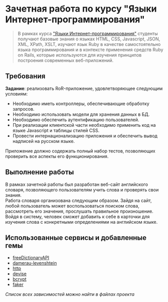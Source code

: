 # Зачетная работа по курсу "Языки Интернет-программирования"

> В рамках курса ["Языки Интернет-программирования"][7] студенты получают базовые знания о языках HTML, CSS, Javascript, JSON, XML, XPath, XSLT, изучают язык Ruby в качестве самостоятельно языка программирования и в контексте применения средств Ruby on Rails, которые используются для изучения принципов построения современных веб-приложений. 

## Требования

**Задание**: реализовать RoR-приложение, удовлетворяющее следующим условиям:
- Необходимо иметь контроллеры, обеспечивающие обработку запросов.
- Необходимо использовать модели для хранения данных в БД.
- Необходимо обеспечить аутентификацию пользователей.
- При реализации клиентской части необходимо применить код на языке Javascript и таблицы стилей CSS.
- Провести интернационализацию приложения и обеспечить вывод надписей на русском языке.

Приложение должно содержать полный набор тестов, позволяющих проверить все аспекты его функционирования.

## Выполнение работы

В рамках зачетной работы был разработан веб-сайт английского словаря, позволяющего пользователям учить слова и проверять свои знания.  
Работа словаря организована следующим образом. Зайдя на сайт, любой пользователь может воспользоваться поиском слова, рассмотреть его значения, прослушать правильное произношение. Войдя в систему, человек сможет добавить к себе в карточки для изучения слова с конкретными определениями на английском языке.

## Использованные сервисы и добавленные гемы

- [freeDictionaryAPI][1]
- [damerau-levenshtein][2]
- [http][3]
- [devise][4]
- [bcrypt][5]
- [faker][6]

*Список всех зависимостей можно найти в файлах проекта*

[1]: <https://dictionaryapi.dev/> "API-сервис английского толкового словаря"
[2]: <https://rubygems.org/gems/damerau-levenshtein/versions/1.1.0> "Гем для применения алгоритма Дамерау — Левенштейна"
[3]: <https://github.com/httprb/http> "Гем для реализации HTTP-запросов"
[4]: <https://github.com/heartcombo/devise> "Гем для авторизации пользователей"
[5]: <https://github.com/bcrypt-ruby/bcrypt-ruby> "Гем создания хешей паролей для тестирования приложения"
[6]: <https://github.com/faker-ruby/faker> "Гем генерации фальшивой информации для тестирования приложения"
[7]: <https://e-learning.bmstu.ru/iu6/course/view.php?id=119> "Курс \"ЯИП\" на сайте ведущей кафедры"